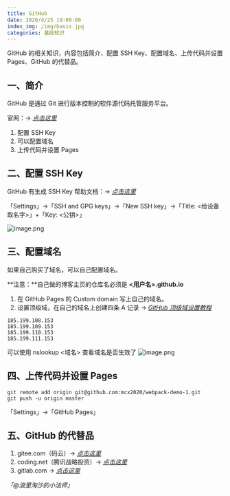 ```yaml
---
title: GitHub
date: 2020/4/25 19:00:00
index_img: /img/basis.jpg
categories: 基础知识
---
```


GitHub 的相关知识，内容包括简介、配置 SSH Key、配置域名、上传代码并设置 Pages、GitHub 的代替品。


## 一、简介


GitHub 是通过 Git 进行版本控制的软件源代码托管服务平台。

官网：→ [_点击这里_](https://github.com/)


1. 配置 SSH Key
1. 可以配置域名
1. 上传代码并设置 Pages



## 二、配置 SSH Key


GitHub 有生成 SSH Key 帮助文档：→ [_点击这里_](https://help.github.com/en/articles/generating-a-new-ssh-key-and-adding-it-to-the-ssh-agent)


「Settings」→「SSH and GPG keys」→「New SSH key」→「Title: <给设备取名字>」+「Key: <公钥>」


![image.png](https://cdn.nlark.com/yuque/0/2020/png/916537/1587104930810-ac6afdda-bd9d-4d8a-998d-750036cb6074.png#align=left&display=inline&height=290&margin=%5Bobject%20Object%5D&name=image.png&originHeight=536&originWidth=1251&size=43836&status=done&style=none&width=678)


## 三、配置域名


如果自己购买了域名，可以自己配置域名。


**注意：**自己做的博客主页的仓库名必须是 **<用户名>.github.io**


1. 在 GitHub Pages 的 Custom domain 写上自己的域名。
1. 设置顶级域，在自己的域名上创建四条 A 记录 → [_GitHub 顶级域设置教程_](https://help.github.com/en/github/working-with-github-pages/managing-a-custom-domain-for-your-github-pages-site#configuring-an-apex-domain)
```
185.199.108.153
185.199.109.153
185.199.110.153
185.199.111.153
```
可以使用 nslookup <域名> 查看域名是否生效了
![image.png](https://cdn.nlark.com/yuque/0/2020/png/916537/1587108392758-97ff8087-45c8-4f44-bdd8-67f515e9b830.png#align=left&display=inline&height=197&margin=%5Bobject%20Object%5D&name=image.png&originHeight=328&originWidth=1243&size=37265&status=done&style=none&width=746)


## 四、上传代码并设置 Pages


```
git remote add origin git@github.com:mcx2020/webpack-demo-1.git
git push -u origin master
```


「Settings」→「GitHub Pages」

## 五、GitHub 的代替品


1. gitee.com（码云）→ [_点击这里_](https://gitee.com/)
1. coding.net（腾讯战略投资）→ [_点击这里_](https://coding.net/)
1. gitlab.com → [_点击这里_](https://about.gitlab.com/)



_「@浪里淘沙的小法师」_


